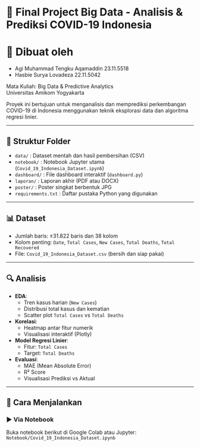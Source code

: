 # 🦠 Final Project Big Data - Analisis & Prediksi COVID-19 Indonesia

# 🧠 Dibuat oleh
- Agi Muhammad Tengku Aqamaddin 23.11.5518
- Hasbie Surya Lovadeza 22.11.5042


Mata Kuliah: Big Data & Predictive Analytics  
Universitas Amikom Yogyakarta

Proyek ini bertujuan untuk menganalisis dan memprediksi perkembangan COVID-19 di Indonesia menggunakan teknik eksplorasi data dan algoritma regresi linier.

---

## 📂 Struktur Folder
- `data/` : Dataset mentah dan hasil pembersihan (CSV)
- `notebook/` : Notebook Jupyter utama (`Covid_19_Indonesia_Dataset.ipynb`)
- `dashboard/` : File dashboard interaktif (`dashboard.py`)
- `laporan/` : Laporan akhir (PDF atau DOCX)
- `poster/` : Poster singkat berbentuk JPG
- `requirements.txt` : Daftar pustaka Python yang digunakan

---

## 📊 Dataset
- Jumlah baris: ±31.822 baris dan 38 kolom 
- Kolom penting: `Date`, `Total Cases`, `New Cases`, `Total Deaths`, `Total Recovered`
- File: `Covid_19_Indonesia_Dataset.csv` (bersih dan siap pakai)

---

## 🔍 Analisis
- **EDA**: 
  - Tren kasus harian (`New Cases`)
  - Distribusi total kasus dan kematian
  - Scatter plot `Total Cases` vs `Total Deaths`
- **Korelasi**: 
  - Heatmap antar fitur numerik
  - Visualisasi interaktif (Plotly)
- **Model Regresi Linier**:
  - Fitur: `Total Cases`
  - Target: `Total Deaths`
- **Evaluasi**:
  - MAE (Mean Absolute Error)
  - R² Score
  - Visualisasi Prediksi vs Aktual

---

## 🚀 Cara Menjalankan

### ▶️ Via Notebook
Buka notebook berikut di Google Colab atau Jupyter: `Notebook/Covid_19_Indonesia_Dataset.ipynb`
